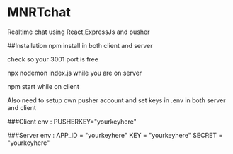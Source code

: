 # MNRTchat
Realtime chat using React,ExpressJs and pusher

##Installation
npm install in both client and server

check so your 3001 port is free

npx nodemon index.js while you are on server

npm start while on client

Also need to setup own pusher account and set keys in .env in both server and client

###Client
env :
PUSHERKEY="yourkeyhere"

###Server
env :
APP_ID = "yourkeyhere"
KEY = "yourkeyhere"
SECRET = "yourkeyhere"
